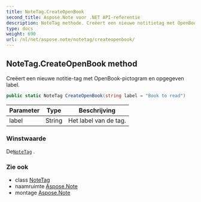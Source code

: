 ```yaml
---
title: NoteTag.CreateOpenBook
second_title: Aspose.Note voor .NET API-referentie
description: NoteTag methode. Creëert een nieuwe notitietag met OpenBookpictogram en opgegeven label.
type: docs
weight: 690
url: /nl/net/aspose.note/notetag/createopenbook/
---
```

## NoteTag.CreateOpenBook method

Creëert een nieuwe notitie-tag met OpenBook-pictogram en opgegeven label.

```csharp
public static NoteTag CreateOpenBook(string label = "Book to read")
```

| Parameter | Type | Beschrijving |
| --- | --- | --- |
| label | String | Het label van de tag. |

### Winstwaarde

De[`NoteTag`](../) .

### Zie ook

* class [NoteTag](../)
* naamruimte [Aspose.Note](../../notetag/)
* montage [Aspose.Note](../../../)


